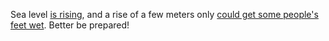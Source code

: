 Sea level [is rising](https://ocean.si.edu/through-time/ancient-seas/sea-level-rise), and a rise of a few meters only [could get some people's feet wet](http://flood.firetree.net/?ll=45.3412,12.9813&zoom=10&m=1). Better be prepared!
